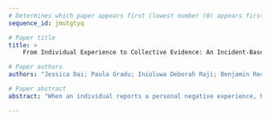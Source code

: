 ```yaml
--- 
# Determines which paper appears first (lowest number (0) appears first)
sequence_id: jmutgtyq

# Paper title 
title: >
	From Individual Experience to Collective Evidence: An Incident-Based Framework for Identifying Systemic Discrimination

# Paper authors 
authors: "Jessica Dai; Paula Gradu; Inioluwa Deborah Raji; Benjamin Recht"

# Paper abstract 
abstract: "When an individual reports a personal negative experience, how can we confirm this as part of any broader, systemic pattern of discrimination? In this work, we study the incident database problem, where individual reports of adverse events are aggregated over time. In such a model, reports arrive sequentially; our goal is to identify whether some subgroup, defined by any combination of relevant features, experiences adverse events disproportionately often. We propose an algorithm to conduct this assessment via sequential hypothesis testing; we efficiently identify marginalized subgroups while handling multiple testing with a possibly-exponential number of hypotheses. We then demonstrate our method on real-world datasets including mortgage decisions and vaccine side effects; on each, our method (re-)identifies subgroups known to experience disproportionate harm using only a fraction of the data that was initially used to discover them."

--- 
```

